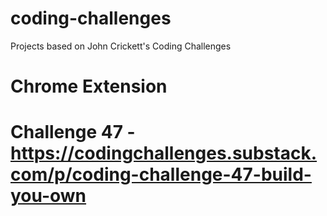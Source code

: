 # coding-challenges
Projects based on John Crickett's Coding Challenges

# Chrome Extension
# Challenge 47 -  https://codingchallenges.substack.com/p/coding-challenge-47-build-you-own
